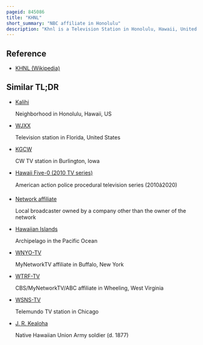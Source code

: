 ```yaml
---
pageid: 845086
title: "KHNL"
short_summary: "NBC affiliate in Honolulu"
description: "Khnl is a Television Station in Honolulu, Hawaii, United States, serving the hawaiian Islands as an Affiliate of Nbc and Telemundo. It is owned by gray Television along with cbs Affiliate Kgmb. The two Stations Share Studios on Waiakamilo Road in downtown Honolulu Khnl's Transmitter is located in Akupu Hawaii. Khnl is also rebroadcast on the Island of HawaiʻI, Maui, and KauaʻI."
---
```


## Reference

- [KHNL (Wikipedia)](https://en.wikipedia.org/?curid=845086)

## Similar TL;DR

- [Kalihi](/tldr/en/kalihi)

  Neighborhood in Honolulu, Hawaii, US

- [WJXX](/tldr/en/wjxx)

  Television station in Florida, United States

- [KGCW](/tldr/en/kgcw)

  CW TV station in Burlington, Iowa

- [Hawaii Five-0 (2010 TV series)](/tldr/en/hawaii-five-0-2010-tv-series)

  American action police procedural television series (2010â2020)

- [Network affiliate](/tldr/en/network-affiliate)

  Local broadcaster owned by a company other than the owner of the network

- [Hawaiian Islands](/tldr/en/hawaiian-islands)

  Archipelago in the Pacific Ocean

- [WNYO-TV](/tldr/en/wnyo-tv)

  MyNetworkTV affiliate in Buffalo, New York

- [WTRF-TV](/tldr/en/wtrf-tv)

  CBS/MyNetworkTV/ABC affiliate in Wheeling, West Virginia

- [WSNS-TV](/tldr/en/wsns-tv)

  Telemundo TV station in Chicago

- [J. R. Kealoha](/tldr/en/j-r-kealoha)

  Native Hawaiian Union Army soldier (d. 1877)
